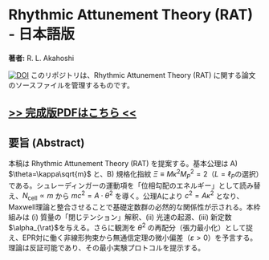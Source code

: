# Rhythmic Attunement Theory (RAT) - 日本語版

**著者:** R. L. Akahoshi

[![DOI](https://zenodo.org/badge/DOI/10.5281/zenodo.1234567.svg)](https://doi.org/10.5281/zenodo.1234567)
このリポジトリは、Rhythmic Attunement Theory (RAT) に関する論文のソースファイルを管理するものです。

**[>> 完成版PDFはこちら <<](rat_jp2.pdf)**
---

## 要旨 (Abstract)

本稿は Rhythmic Attunement Theory (RAT) を提案する。基本公理は A) $\theta=\kappa\sqrt{m}$ と、B) 規格化指紋 $\Xi \equiv M\kappa^2 M_P^2 = 2$（$L=\ell_P$の選択）である。シュレーディンガーの運動項を「位相勾配のエネルギー」として読み替え、$N_{\text{cell}}\propto m$ から $mc^2=A\cdot\theta^2$ を導く。公理Aにより $c^2=A\kappa^2$ となり、Maxwell理論と整合させることで基礎定数群の必然的な関係性が示される。本枠組みは (i) 質量の「閉じテンション」解釈、(ii) 光速の起源、(iii) 新定数$\alpha_{\rat}$を与える。さらに観測を $\theta^2$ の再配分（張力最小化）として捉え、EPR対に働く非線形拘束から無通信定理の微小偏差（$\varepsilon>0$）を予言する。理論は反証可能であり、その最小実験プロトコルを提示する。
